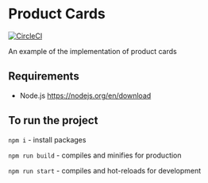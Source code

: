 # Product Cards
[![CircleCI](https://circleci.com/gh/circleci/circleci-docs.svg?style=shield)](https://circleci.com/gh/kremeshnoi/product-cards)

An example of the implementation of product cards

## Requirements
* Node.js https://nodejs.org/en/download

## To run the project
`npm i` - install packages

`npm run build` - compiles and minifies for production

`npm run start` - compiles and hot-reloads for development
